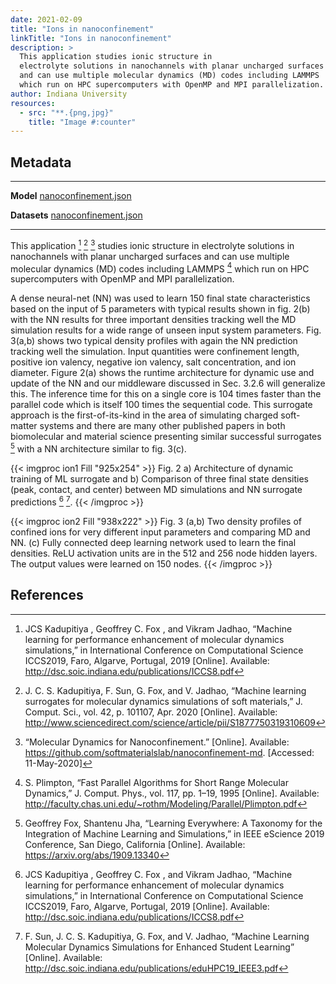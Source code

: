 ```yaml
---
date: 2021-02-09
title: "Ions in nanoconfinement"
linkTitle: "Ions in nanoconfinement"
description: >
  This application studies ionic structure in
  electrolyte solutions in nanochannels with planar uncharged surfaces
  and can use multiple molecular dynamics (MD) codes including LAMMPS
  which run on HPC supercomputers with OpenMP and MPI parallelization.
author: Indiana University
resources:
  - src: "**.{png,jpg}"
    title: "Image #:counter"
---
```


## Metadata

---

**Model** [nanoconfinement.json](https://github.com/icl-utk-edu/sabath/blob/main/var/sabath/assets/sabath/models/n/nanoconfinement.json)

**Datasets** [nanoconfinement.json](https://github.com/icl-utk-edu/sabath/blob/main/var/sabath/assets/sabath/datasets/n/nanoconfinement.json)

---

This application [^5] [^19] [^49] studies
ionic structure in electrolyte solutions in nanochannels with planar
uncharged surfaces and can use multiple molecular dynamics (MD) codes
including LAMMPS [^50] which run on HPC supercomputers with OpenMP and
MPI parallelization.

A dense neural-net (NN) was used to learn 150 final state
characteristics based on the input of 5 parameters with typical
results shown in fig. 2(b) with the NN results for three important
densities tracking well the MD simulation results for a wide range of
unseen input system parameters. Fig. 3(a,b) shows two typical density
profiles with again the NN prediction tracking well the
simulation. Input quantities were confinement length, positive ion
valency, negative ion valency, salt concentration, and ion
diameter. Figure 2(a) shows the runtime architecture for dynamic use
and update of the NN and our middleware discussed in Sec. 3.2.6 will
generalize this. The inference time for this on a single core is 104
times faster than the parallel code which is itself 100 times the
sequential code. This surrogate approach is the first-of-its-kind in
the area of simulating charged soft-matter systems and there are many
other published papers in both biomolecular and material science
presenting similar successful surrogates [^2] with a NN architecture
similar to fig. 3(c).

{{< imgproc ion1 Fill "925x254" >}}
Fig. 2 a) Architecture of dynamic training of ML surrogate and b)
Comparison of three final state densities (peak, contact, and center)
between MD simulations and NN surrogate predictions [^5] [^51].
{{< /imgproc >}}

{{< imgproc ion2 Fill "938x222" >}}
Fig. 3 (a,b) Two density profiles of confined ions for very different
input parameters and comparing MD and NN. (c) Fully connected deep
learning network used to learn the final densities. ReLU activation
units are in the 512 and 256 node hidden layers. The output values
were learned on 150 nodes.
{{< /imgproc >}}

## References

[^2]:
    Geoffrey Fox, Shantenu Jha, “Learning Everywhere: A Taxonomy for
    the Integration of Machine Learning and Simulations,” in IEEE
    eScience 2019 Conference, San Diego, California
    [Online]. Available: https://arxiv.org/abs/1909.13340

[^5]:
    JCS Kadupitiya , Geoffrey C. Fox , and Vikram Jadhao, “Machine
    learning for performance enhancement of molecular dynamics
    simulations,” in International Conference on Computational
    Science ICCS2019, Faro, Algarve, Portugal, 2019
    [Online]. Available:
    http://dsc.soic.indiana.edu/publications/ICCS8.pdf

[^19]:
    J. C. S. Kadupitiya, F. Sun, G. Fox, and V. Jadhao, “Machine
    learning surrogates for molecular dynamics simulations of soft
    materials,” J. Comput. Sci., vol. 42, p. 101107, Apr. 2020
    [Online]. Available:
    http://www.sciencedirect.com/science/article/pii/S1877750319310609

[^49]:
    “Molecular Dynamics for Nanoconfinement.” [Online]. Available:
    https://github.com/softmaterialslab/nanoconfinement-md. [Accessed: 11-May-2020]

[^50]:
    S. Plimpton, “Fast Parallel Algorithms for Short Range
    Molecular Dynamics,” J. Comput. Phys., vol. 117, pp. 1–19, 1995
    [Online]. Available:
    http://faculty.chas.uni.edu/~rothm/Modeling/Parallel/Plimpton.pdf

[^51]:
    F. Sun, J. C. S. Kadupitiya, G. Fox, and V. Jadhao, “Machine
    Learning Molecular Dynamics Simulations for Enhanced Student
    Learning” [Online]. Available:
    http://dsc.soic.indiana.edu/publications/eduHPC19_IEEE3.pdf
